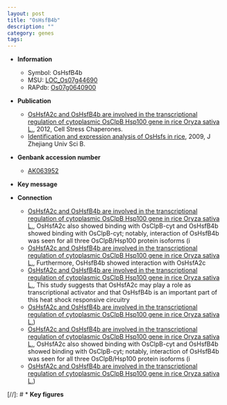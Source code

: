 ```yaml
---
layout: post
title: "OsHsfB4b"
description: ""
category: genes
tags: 
---
```


* **Information**  
    + Symbol: OsHsfB4b  
    + MSU: [LOC_Os07g44690](http://rice.plantbiology.msu.edu/cgi-bin/ORF_infopage.cgi?orf=LOC_Os07g44690)  
    + RAPdb: [Os07g0640900](http://rapdb.dna.affrc.go.jp/viewer/gbrowse_details/irgsp1?name=Os07g0640900)  

* **Publication**  
    + [OsHsfA2c and OsHsfB4b are involved in the transcriptional regulation of cytoplasmic OsClpB Hsp100 gene in rice Oryza sativa L.](http://www.ncbi.nlm.nih.gov/pubmed?term=OsHsfA2c+and+OsHsfB4b+are+involved+in+the+transcriptional+regulation+of+cytoplasmic+OsClpB+Hsp100+gene+in+rice+Oryza+sativa+L.%5BTitle%5D), 2012, Cell Stress Chaperones.
    + [Identification and expression analysis of OsHsfs in rice](http://www.ncbi.nlm.nih.gov/pubmed?term=Identification+and+expression+analysis+of+OsHsfs+in+rice%5BTitle%5D), 2009, J Zhejiang Univ Sci B.

* **Genbank accession number**  
    + [AK063952](http://www.ncbi.nlm.nih.gov/nuccore/AK063952)

* **Key message**  

* **Connection**  
    + [OsHsfA2c and OsHsfB4b are involved in the transcriptional regulation of cytoplasmic OsClpB Hsp100 gene in rice Oryza sativa L.](i), OsHsfA2c also showed binding with OsClpB-cyt and OsHsfB4b showed binding with OsClpB-cyt; notably, interaction of OsHsfB4b was seen for all three OsClpB/Hsp100 protein isoforms (i
    + [OsHsfA2c and OsHsfB4b are involved in the transcriptional regulation of cytoplasmic OsClpB Hsp100 gene in rice Oryza sativa L.](http://www.ncbi.nlm.nih.gov/pubmed?term=OsHsfA2c+and+OsHsfB4b+are+involved+in+the+transcriptional+regulation+of+cytoplasmic+OsClpB+Hsp100+gene+in+rice+Oryza+sativa+L.%5BTitle%5D), Furthermore, OsHsfB4b showed interaction with OsHsfA2c
    + [OsHsfA2c and OsHsfB4b are involved in the transcriptional regulation of cytoplasmic OsClpB Hsp100 gene in rice Oryza sativa L.](http://www.ncbi.nlm.nih.gov/pubmed?term=OsHsfA2c+and+OsHsfB4b+are+involved+in+the+transcriptional+regulation+of+cytoplasmic+OsClpB+Hsp100+gene+in+rice+Oryza+sativa+L.%5BTitle%5D), This study suggests that OsHsfA2c may play a role as transcriptional activator and that OsHsfB4b is an important part of this heat shock responsive circuitry
    + [OsHsfA2c and OsHsfB4b are involved in the transcriptional regulation of cytoplasmic OsClpB Hsp100 gene in rice Oryza sativa L.](Oryza+sativa+L.))
    + [OsHsfA2c and OsHsfB4b are involved in the transcriptional regulation of cytoplasmic OsClpB Hsp100 gene in rice Oryza sativa L.](i), OsHsfA2c also showed binding with OsClpB-cyt and OsHsfB4b showed binding with OsClpB-cyt; notably, interaction of OsHsfB4b was seen for all three OsClpB/Hsp100 protein isoforms (i
    + [OsHsfA2c and OsHsfB4b are involved in the transcriptional regulation of cytoplasmic OsClpB Hsp100 gene in rice Oryza sativa L.](Oryza+sativa+L.))

[//]: # * **Key figures**  


